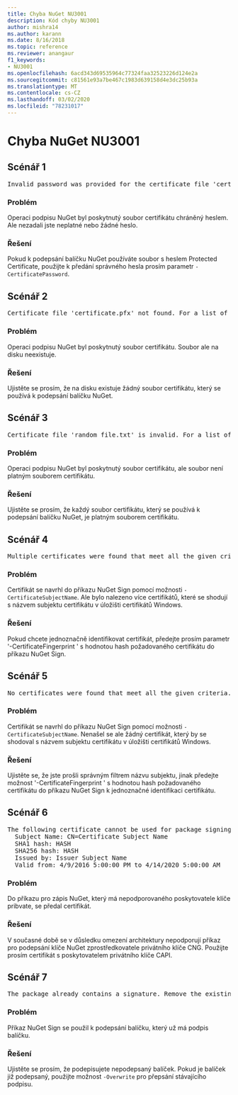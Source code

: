 ```yaml
---
title: Chyba NuGet NU3001
description: Kód chyby NU3001
author: mishra14
ms.author: karann
ms.date: 8/16/2018
ms.topic: reference
ms.reviewer: anangaur
f1_keywords:
- NU3001
ms.openlocfilehash: 6acd343d69535964c77324faa32523226d124e2a
ms.sourcegitcommit: c81561e93a7be467c1983d639158d4e3dc25b93a
ms.translationtype: MT
ms.contentlocale: cs-CZ
ms.lasthandoff: 03/02/2020
ms.locfileid: "78231017"
---
```

# <a name="nuget-error-nu3001"></a>Chyba NuGet NU3001

## <a name="scenario-1"></a>Scénář 1

<pre>Invalid password was provided for the certificate file 'certificate.pfx'. Provide a valid password using the '-CertificatePassword' option.</pre>

### <a name="issue"></a>Problém

Operaci podpisu NuGet byl poskytnutý soubor certifikátu chráněný heslem. Ale nezadali jste neplatné nebo žádné heslo.


### <a name="solution"></a>Řešení

Pokud k podepsání balíčku NuGet používáte soubor s heslem Protected Certificate, použijte k předání správného hesla prosím parametr `-CertificatePassword`.



## <a name="scenario-2"></a>Scénář 2

<pre>Certificate file 'certificate.pfx' not found. For a list of accepted ways to provide a certificate, visit https://docs.nuget.org/docs/reference/command-line-reference.</pre>

### <a name="issue"></a>Problém

Operaci podpisu NuGet byl poskytnutý soubor certifikátu. Soubor ale na disku neexistuje.


### <a name="solution"></a>Řešení

Ujistěte se prosím, že na disku existuje žádný soubor certifikátu, který se používá k podepsání balíčku NuGet.



## <a name="scenario-3"></a>Scénář 3

<pre>Certificate file 'random_file.txt' is invalid. For a list of accepted ways to provide a certificate, visit https://docs.nuget.org/docs/reference/command-line-reference.</pre>

### <a name="issue"></a>Problém

Operaci podpisu NuGet byl poskytnutý soubor certifikátu, ale soubor není platným souborem certifikátu.


### <a name="solution"></a>Řešení

Ujistěte se prosím, že každý soubor certifikátu, který se používá k podepsání balíčku NuGet, je platným souborem certifikátu.



## <a name="scenario-4"></a>Scénář 4

<pre>Multiple certificates were found that meet all the given criteria. Use the '-CertificateFingerprint' option with the hash of the desired certificate.</pre>

### <a name="issue"></a>Problém

Certifikát se navrhl do příkazu NuGet Sign pomocí možnosti `-CertificateSubjectName`. Ale bylo nalezeno více certifikátů, které se shodují s názvem subjektu certifikátu v úložišti certifikátů Windows.


### <a name="solution"></a>Řešení

Pokud chcete jednoznačně identifikovat certifikát, předejte prosím parametr '-CertificateFingerprint ' s hodnotou hash požadovaného certifikátu do příkazu NuGet Sign.



## <a name="scenario-5"></a>Scénář 5

<pre>No certificates were found that meet all the given criteria. For a list of accepted ways to provide a certificate, visit https://docs.nuget.org/docs/reference/command-line-reference.</pre>

### <a name="issue"></a>Problém

Certifikát se navrhl do příkazu NuGet Sign pomocí možnosti `-CertificateSubjectName`. Nenašel se ale žádný certifikát, který by se shodoval s názvem subjektu certifikátu v úložišti certifikátů Windows.


### <a name="solution"></a>Řešení

Ujistěte se, že jste prošli správným filtrem názvu subjektu, jinak předejte možnost '-CertificateFingerprint ' s hodnotou hash požadovaného certifikátu do příkazu NuGet Sign k jednoznačné identifikaci certifikátu.



## <a name="scenario-6"></a>Scénář 6

<pre>The following certificate cannot be used for package signing as the private key provider is unsupported:
  Subject Name: CN=Certificate Subject Name
  SHA1 hash: HASH
  SHA256 hash: HASH
  Issued by: Issuer Subject Name
  Valid from: 4/9/2016 5:00:00 PM to 4/14/2020 5:00:00 AM</pre>

### <a name="issue"></a>Problém

Do příkazu pro zápis NuGet, který má nepodporovaného poskytovatele klíče pribvate, se předal certifikát. 


### <a name="solution"></a>Řešení

V současné době se v důsledku omezení architektury nepodporují příkaz pro podepsání klíče NuGet zprostředkovatele privátního klíče CNG. Použijte prosím certifikát s poskytovatelem privátního klíče CAPI.



## <a name="scenario-7"></a>Scénář 7

<pre>The package already contains a signature. Remove the existing signature before adding a new signature.</pre>

### <a name="issue"></a>Problém

Příkaz NuGet Sign se použil k podepsání balíčku, který už má podpis balíčku.


### <a name="solution"></a>Řešení

Ujistěte se prosím, že podepisujete nepodepsaný balíček. Pokud je balíček již podepsaný, použijte možnost `-Overwrite` pro přepsání stávajícího podpisu.


